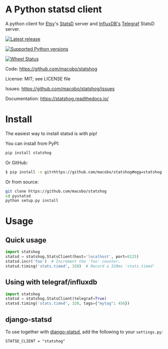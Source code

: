 A Python statsd client
======================

A python client for [Etsy](<http://etsy.com>)'s
[StatsD](<https://github.com/etsy/statsd>) server and
[InfluxDB's](<http://influxdb.com>)
[Telegraf](<https://github.com/influxdb/telegraf>) StatsD server.

[![Latest release](https://img.shields.io/pypi/v/statshog.svg)](https://pypi.python.org/pypi/statshog/)

[![Supported Python versions](https://img.shields.io/pypi/pyversions/statshog.svg)](https://pypi.python.org/pypi/statshog/)

[![Wheel Status](https://img.shields.io/pypi/wheel/statshog.svg)](https://pypi.python.org/pypi/statshog/)

Code:   <https://github.com/macobo/statshog>

License:   MIT; see LICENSE file

Issues:   <https://github.com/macobo/statshog/issues>

Documentation:   <https://statshog.readthedocs.io/>



# Install

The easiest way to install statsd is with pip!

You can install from PyPI:

```bash
pip install statshog
```

Or GitHub:

```bash
$ pip install -e git+https://github.com/macobo/statshog#egg=statshog
```

Or from source:

```bash
git clone https://github.com/macobo/statshog
cd pystatsd
python setup.py install
```

# Usage

## Quick usage

```python
import statshog
statsd = statshog.StatsClient(host='localhost', port=8125)
statsd.incr('foo')  # Increment the 'foo' counter.
statsd.timing('stats.timed', 320)  # Record a 320ms 'stats.timed'
```

## Using with telegraf/influxdb

```python
import statshog
statsd = statshog.StatsClient(telegraf=True)
statsd.timing('stats.timed', 320, tags={"mytag": 456})
```

## django-statsd

To use together with
[django-statsd](<https://github.com/django-statsd/django-statsd>), add
the following to your `settings.py`:

```
STATSD_CLIENT = "statshog"
```
